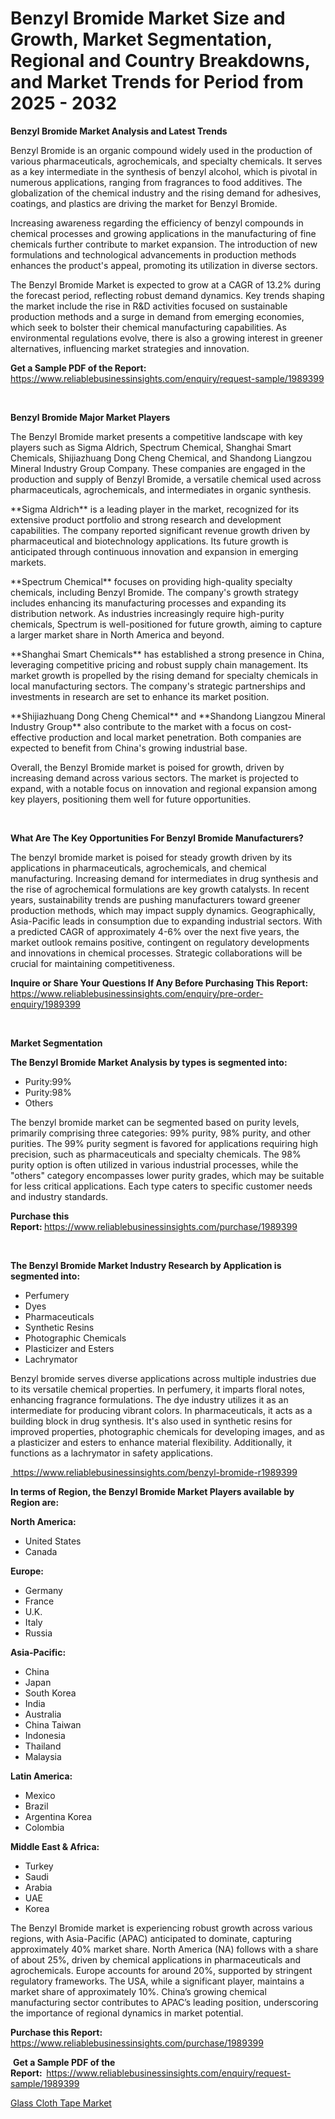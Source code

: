 <p><h1>Benzyl Bromide Market Size and Growth, Market Segmentation, Regional and Country Breakdowns, and Market Trends for Period from 2025 -  2032</h1></p><p><strong>Benzyl Bromide Market Analysis and Latest Trends</strong></p>
<p><p>Benzyl Bromide is an organic compound widely used in the production of various pharmaceuticals, agrochemicals, and specialty chemicals. It serves as a key intermediate in the synthesis of benzyl alcohol, which is pivotal in numerous applications, ranging from fragrances to food additives. The globalization of the chemical industry and the rising demand for adhesives, coatings, and plastics are driving the market for Benzyl Bromide. </p><p>Increasing awareness regarding the efficiency of benzyl compounds in chemical processes and growing applications in the manufacturing of fine chemicals further contribute to market expansion. The introduction of new formulations and technological advancements in production methods enhances the product's appeal, promoting its utilization in diverse sectors.</p><p>The Benzyl Bromide Market is expected to grow at a CAGR of 13.2% during the forecast period, reflecting robust demand dynamics. Key trends shaping the market include the rise in R&D activities focused on sustainable production methods and a surge in demand from emerging economies, which seek to bolster their chemical manufacturing capabilities. As environmental regulations evolve, there is also a growing interest in greener alternatives, influencing market strategies and innovation.</p></p>
<p><strong>Get a Sample PDF of the Report:&nbsp;</strong> <a href="https://www.reliablebusinessinsights.com/enquiry/request-sample/1989399?utm_campaign=3319&utm_medium=2&utm_source=Github&utm_content=ia&utm_term=01042025&utm_id=benzyl-bromide">https://www.reliablebusinessinsights.com/enquiry/request-sample/1989399</a></p>
<p>&nbsp;</p>
<p><strong>Benzyl Bromide Major Market Players</strong></p>
<p><p>The Benzyl Bromide market presents a competitive landscape with key players such as Sigma Aldrich, Spectrum Chemical, Shanghai Smart Chemicals, Shijiazhuang Dong Cheng Chemical, and Shandong Liangzou Mineral Industry Group Company. These companies are engaged in the production and supply of Benzyl Bromide, a versatile chemical used across pharmaceuticals, agrochemicals, and intermediates in organic synthesis.</p><p>**Sigma Aldrich** is a leading player in the market, recognized for its extensive product portfolio and strong research and development capabilities. The company reported significant revenue growth driven by pharmaceutical and biotechnology applications. Its future growth is anticipated through continuous innovation and expansion in emerging markets.</p><p>**Spectrum Chemical** focuses on providing high-quality specialty chemicals, including Benzyl Bromide. The company's growth strategy includes enhancing its manufacturing processes and expanding its distribution network. As industries increasingly require high-purity chemicals, Spectrum is well-positioned for future growth, aiming to capture a larger market share in North America and beyond.</p><p>**Shanghai Smart Chemicals** has established a strong presence in China, leveraging competitive pricing and robust supply chain management. Its market growth is propelled by the rising demand for specialty chemicals in local manufacturing sectors. The company's strategic partnerships and investments in research are set to enhance its market position.</p><p>**Shijiazhuang Dong Cheng Chemical** and **Shandong Liangzou Mineral Industry Group** also contribute to the market with a focus on cost-effective production and local market penetration. Both companies are expected to benefit from China's growing industrial base.</p><p>Overall, the Benzyl Bromide market is poised for growth, driven by increasing demand across various sectors. The market is projected to expand, with a notable focus on innovation and regional expansion among key players, positioning them well for future opportunities.</p></p>
<p>&nbsp;</p>
<p><strong>What Are The Key Opportunities For Benzyl Bromide Manufacturers?</strong></p>
<p><p>The benzyl bromide market is poised for steady growth driven by its applications in pharmaceuticals, agrochemicals, and chemical manufacturing. Increasing demand for intermediates in drug synthesis and the rise of agrochemical formulations are key growth catalysts. In recent years, sustainability trends are pushing manufacturers toward greener production methods, which may impact supply dynamics. Geographically, Asia-Pacific leads in consumption due to expanding industrial sectors. With a predicted CAGR of approximately 4-6% over the next five years, the market outlook remains positive, contingent on regulatory developments and innovations in chemical processes. Strategic collaborations will be crucial for maintaining competitiveness.</p></p>
<p><strong>Inquire or Share Your Questions If Any Before Purchasing This Report:</strong> <a href="https://www.reliablebusinessinsights.com/enquiry/pre-order-enquiry/1989399?utm_campaign=3319&utm_medium=2&utm_source=Github&utm_content=ia&utm_term=01042025&utm_id=benzyl-bromide">https://www.reliablebusinessinsights.com/enquiry/pre-order-enquiry/1989399</a></p>
<p>&nbsp;</p>
<p><strong>Market Segmentation</strong></p>
<p><strong>The Benzyl Bromide Market Analysis by types is segmented into:</strong></p>
<p><ul><li>Purity:99%</li><li>Purity:98%</li><li>Others</li></ul></p>
<p><p>The benzyl bromide market can be segmented based on purity levels, primarily comprising three categories: 99% purity, 98% purity, and other purities. The 99% purity segment is favored for applications requiring high precision, such as pharmaceuticals and specialty chemicals. The 98% purity option is often utilized in various industrial processes, while the "others" category encompasses lower purity grades, which may be suitable for less critical applications. Each type caters to specific customer needs and industry standards.</p></p>
<p><strong>Purchase this Report:&nbsp;</strong><a href="https://www.reliablebusinessinsights.com/purchase/1989399?utm_campaign=3319&utm_medium=2&utm_source=Github&utm_content=ia&utm_term=01042025&utm_id=benzyl-bromide">https://www.reliablebusinessinsights.com/purchase/1989399</a></p>
<p>&nbsp;</p>
<p><strong>The Benzyl Bromide Market Industry Research by Application is segmented into:</strong></p>
<p><ul><li>Perfumery</li><li>Dyes</li><li>Pharmaceuticals</li><li>Synthetic Resins</li><li>Photographic Chemicals</li><li>Plasticizer and Esters</li><li>Lachrymator</li></ul></p>
<p><p>Benzyl bromide serves diverse applications across multiple industries due to its versatile chemical properties. In perfumery, it imparts floral notes, enhancing fragrance formulations. The dye industry utilizes it as an intermediate for producing vibrant colors. In pharmaceuticals, it acts as a building block in drug synthesis. It's also used in synthetic resins for improved properties, photographic chemicals for developing images, and as a plasticizer and esters to enhance material flexibility. Additionally, it functions as a lachrymator in safety applications.</p></p>
<p><a href="https://www.reliablebusinessinsights.com/benzyl-bromide-r1989399?utm_campaign=3319&utm_medium=2&utm_source=Github&utm_content=ia&utm_term=01042025&utm_id=benzyl-bromide">&nbsp;https://www.reliablebusinessinsights.com/benzyl-bromide-r1989399</a></p>
<p><strong>In terms of Region, the Benzyl Bromide Market Players available by Region are:</strong></p>
<p>
    <p> <strong> North America: </strong>
        <ul>
            <li>United States</li>
            <li>Canada</li>
        </ul>
        </p> 
    <p> <strong> Europe: </strong>
        <ul>
            <li>Germany</li>
            <li>France</li>
            <li>U.K.</li>
            <li>Italy</li>
            <li>Russia</li>
        </ul>
        </p> 
    <p> <strong> Asia-Pacific: </strong>
        <ul>
            <li>China</li>
            <li>Japan</li>
            <li>South Korea</li>
            <li>India</li>
            <li>Australia</li>
            <li>China Taiwan</li>
            <li>Indonesia</li>
            <li>Thailand</li>
            <li>Malaysia</li>
        </ul>
        </p> 
    <p> <strong> Latin America: </strong>
        <ul>
            <li>Mexico</li>
            <li>Brazil</li>
            <li>Argentina Korea</li>
            <li>Colombia</li>
        </ul>
        </p> 
    <p> <strong> Middle East & Africa: </strong>
        <ul>
            <li>Turkey</li>
            <li>Saudi</li>
            <li>Arabia</li>
            <li>UAE</li>
            <li>Korea</li>
        </ul>
    </p>
    </p>
<p><p>The Benzyl Bromide market is experiencing robust growth across various regions, with Asia-Pacific (APAC) anticipated to dominate, capturing approximately 40% market share. North America (NA) follows with a share of about 25%, driven by chemical applications in pharmaceuticals and agrochemicals. Europe accounts for around 20%, supported by stringent regulatory frameworks. The USA, while a significant player, maintains a market share of approximately 10%. China’s growing chemical manufacturing sector contributes to APAC’s leading position, underscoring the importance of regional dynamics in market potential.</p></p>
<p><strong>Purchase this Report: </strong><a href="https://www.reliablebusinessinsights.com/purchase/1989399?utm_campaign=3319&utm_medium=2&utm_source=Github&utm_content=ia&utm_term=01042025&utm_id=benzyl-bromide">https://www.reliablebusinessinsights.com/purchase/1989399</a></p>
<p>&nbsp;<strong>Get a Sample PDF of the Report:&nbsp;&nbsp;</strong><a href="https://www.reliablebusinessinsights.com/enquiry/request-sample/1989399?utm_campaign=3319&utm_medium=2&utm_source=Github&utm_content=ia&utm_term=01042025&utm_id=benzyl-bromide">https://www.reliablebusinessinsights.com/enquiry/request-sample/1989399</a></p>
<p><strong></strong></p>
<p><p><a href="https://github.com/wakerizaak8g/Market-Research-Report-List-1/blob/main/glass-cloth-tape-market.md?utm_campaign=3319&utm_medium=2&utm_source=Github&utm_content=ia&utm_term=01042025&utm_id=benzyl-bromide">Glass Cloth Tape Market</a></p></p>
